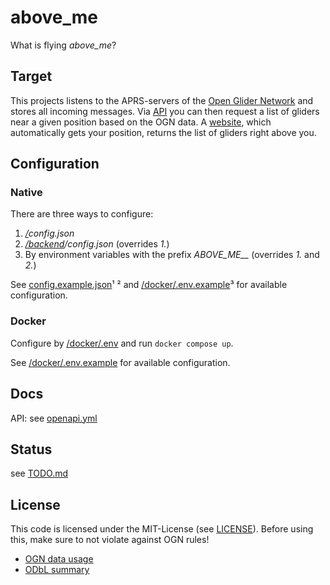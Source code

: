 # above_me
What is flying _above\_me_?

## Target
This projects listens to the APRS-servers of the [Open Glider Network](http://wiki.glidernet.org/) and stores all incoming messages.
Via [API](backend) you can then request a list of gliders near a given position based on the OGN data. 
A [website](frontend), which automatically gets your position, returns the list of gliders right above you.

## Configuration
### Native
There are three ways to configure:
1. _[/](.)config.json_
2. _[/backend](backend)/config.json_ (overrides _1._)
3. By environment variables with the prefix _ABOVE\_ME\_\__ (overrides _1._ and _2._)

See [config.example.json](config.example.json)¹ ² and [/docker/.env.example](docker/.env.example)³ for available configuration.

### Docker
Configure by [/docker/.env](/docker/.env) and run `docker compose up`. 

See [/docker/.env.example](docker/.env.example) for available configuration.

## Docs
API: see [openapi.yml](openapi.yml)

## Status
see [TODO.md](TODO.md)

## License
This code is licensed under the MIT-License (see [LICENSE](LICENSE)).
Before using this, make sure to not violate against OGN rules!

- [OGN data usage](https://www.glidernet.org/ogn-data-usage/)
- [ODbL summary](https://opendatacommons.org/licenses/odbl/summary/)
